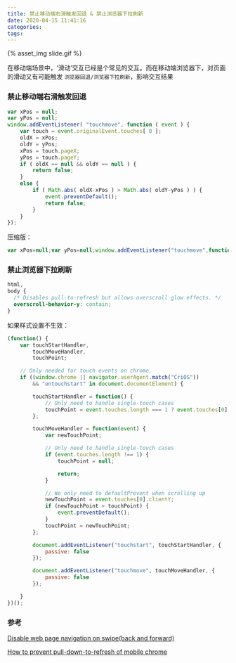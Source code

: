 ```yaml
---
title: 禁止移动端右滑触发回退 & 禁止浏览器下拉刷新
date: 2020-04-15 11:41:16
categories:
tags:
---
```


{% asset_img slide.gif %}

在移动端场景中，‘滑动’交互已经是个常见的交互。而在移动端浏览器下，对页面的滑动又有可能触发 `浏览器回退/浏览器下拉刷新`，影响交互结果

<escape><!-- more --></escape>

### 禁止移动端右滑触发回退

```javascript
var xPos = null;
var yPos = null;
window.addEventListener( "touchmove", function ( event ) {
    var touch = event.originalEvent.touches[ 0 ];
    oldX = xPos;
    oldY = yPos;
    xPos = touch.pageX;
    yPos = touch.pageY;
    if ( oldX == null && oldY == null ) {
        return false;
    }
    else {
        if ( Math.abs( oldX-xPos ) > Math.abs( oldY-yPos ) ) {
            event.preventDefault();
            return false;
        }
    }
});
```

压缩版：

```javascript
var xPos=null;var yPos=null;window.addEventListener("touchmove",function(event){var touch=event.originalEvent.touches[0];oldX=xPos;oldY=yPos;xPos=touch.pageX;yPos=touch.pageY;if(oldX==null && oldY==null){return false;}else{if(Math.abs(oldX-xPos)>Math.abs(oldY-yPos)){event.preventDefault();return false;}}});
```

### 禁止浏览器下拉刷新

```css
html,
body {
  /* Disables pull-to-refresh but allows overscroll glow effects. */
  overscroll-behavior-y: contain;
}
```

如果样式设置不生效：

```javascript
(function() {
    var touchStartHandler,
        touchMoveHandler,
        touchPoint;

    // Only needed for touch events on chrome.
    if ((window.chrome || navigator.userAgent.match("CriOS"))
        && "ontouchstart" in document.documentElement) {

        touchStartHandler = function() {
            // Only need to handle single-touch cases
            touchPoint = event.touches.length === 1 ? event.touches[0].clientY : null;
        };

        touchMoveHandler = function(event) {
            var newTouchPoint;

            // Only need to handle single-touch cases
            if (event.touches.length !== 1) {
                touchPoint = null;

                return;
            }

            // We only need to defaultPrevent when scrolling up
            newTouchPoint = event.touches[0].clientY;
            if (newTouchPoint > touchPoint) {
                event.preventDefault();
            }
            touchPoint = newTouchPoint;
        };

        document.addEventListener("touchstart", touchStartHandler, {
            passive: false
        });

        document.addEventListener("touchmove", touchMoveHandler, {
            passive: false
        });

    }
})();
```

### 参考

[Disable web page navigation on swipe(back and forward)](https://stackoverflow.com/questions/30636930/disable-web-page-navigation-on-swipeback-and-forward)

[How to prevent pull-down-to-refresh of mobile chrome](https://stackoverflow.com/questions/36212722/how-to-prevent-pull-down-to-refresh-of-mobile-chrome)